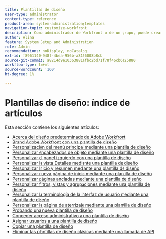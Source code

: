 ```yaml
---
title: Plantillas de diseño
user-type: administrator
content-type: reference
product-area: system-administration;templates
navigation-topic: customize-workfront
description: Como administrador de Workfront o de un grupo, puede crear y modificar plantillas de diseño para personalizar los elementos de la interfaz de Workfront para los usuarios.
author: Alina
feature: System Setup and Administration
role: Admin
recommendations: noDisplay, noCatalog
exl-id: f8961140-948f-4bea-956b-a8126008b8cb
source-git-commit: a8214d9e10363881afbc2bd71f78f46cb6a25880
workflow-type: tm+mt
source-wordcount: '160'
ht-degree: 1%

---
```


# Plantillas de diseño: índice de artículos

<!-- Audited: 2/2024 -->

Esta sección contiene los siguientes artículos:

* [Acerca del diseño predeterminado de Adobe Workfront](../../../administration-and-setup/customize-workfront/use-layout-templates/about-the-default-wf-layout.md)
* [Brand Adobe Workfront con una plantilla de diseño](../../../administration-and-setup/customize-workfront/use-layout-templates/brand-wf-using-a-layout-template.md)
* [Personalización del menú principal mediante una plantilla de diseño](../../../administration-and-setup/customize-workfront/use-layout-templates/customize-main-menu.md)
* [Personalizar encabezados de objeto mediante una plantilla de diseño](../../customize-workfront/use-layout-templates/customize-object-headers.md)
* [Personalizar el panel izquierdo con una plantilla de diseño](../../../administration-and-setup/customize-workfront/use-layout-templates/customize-left-panel.md)
* [Personalizar la vista Detalles mediante una plantilla de diseño](../../../administration-and-setup/customize-workfront/use-layout-templates/customize-details-view-layout-template.md)
* [Personalizar Inicio y resumen mediante una plantilla de diseño](../../../administration-and-setup/customize-workfront/use-layout-templates/customize-home-summary-layout-template.md)
* [Personalizar nueva página de inicio mediante una plantilla de diseño](../../../administration-and-setup/customize-workfront/use-layout-templates/customize-new-home-layout-template.md)
* [Personalizar páginas ancladas mediante una plantilla de diseño](../../../administration-and-setup/customize-workfront/use-layout-templates/customize-pinned-pages.md)
* [Personalizar filtros, vistas y agrupaciones mediante una plantilla de diseño](../../../administration-and-setup/customize-workfront/use-layout-templates/customize-fvg-list-controls-layout-template.md)
* [Personalizar la terminología de la interfaz de usuario mediante una plantilla de diseño](../../../administration-and-setup/customize-workfront/use-layout-templates/customize-terminology.md)
* [Personalizar la página de aterrizaje mediante una plantilla de diseño](../../../administration-and-setup/customize-workfront/use-layout-templates/customize-landing-page.md)
* [Probando una nueva plantilla de diseño](../../../administration-and-setup/customize-workfront/use-layout-templates/test-a-layout-template.md)
* [Conceder acceso administrativo a una plantilla de diseño](../../../administration-and-setup/customize-workfront/use-layout-templates/grant-admin-access-layout-template.md)
* [Asignar usuarios a una plantilla de diseño](../../../administration-and-setup/customize-workfront/use-layout-templates/assign-users-to-layout-template.md)
* [Copiar una plantilla de diseño](../../../administration-and-setup/customize-workfront/use-layout-templates/copy-a-layout-template.md)
* [Eliminar las plantillas de diseño clásicas mediante una llamada de API](../../../administration-and-setup/customize-workfront/use-layout-templates/delete-classic-layout-templates.md)
